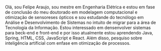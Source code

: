 Olá, sou Felipe Araujo, sou mestre em Engenharia Elétrica e estou em fase de conclusão do meu doutorado em modelagem computacional e otimização de sensoreses ópticos e sou estudande do tecnólogo em Análise e Desenvolvimento de Sistemas no intuito de migrar para a área de Tecnologia da Informação. Estou interessado em densenvolver sistemas para beck-end e front-end e por isso atualmente estou aprendendo Java, Spring, HTML, CSS, JavaScript e React. Além disso, pesquiso sobre inteligência artificial com enfase em otimização de processos.

